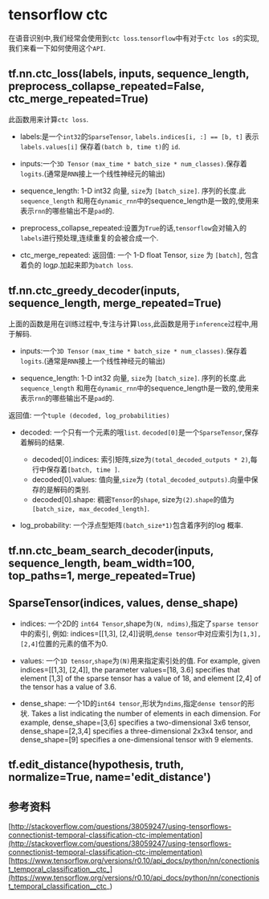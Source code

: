 # tensorflow ctc
在语音识别中,我们经常会使用到`ctc loss`.`tensorflow`中有对于`ctc los
s`的实现,我们来看一下如何使用这个`API`.

## tf.nn.ctc_loss(labels, inputs, sequence_length, preprocess_collapse_repeated=False, ctc_merge_repeated=True)
此函数用来计算`ctc loss`.
- labels:是一个`int32`的`SparseTensor`, `labels.indices[i, :] == [b, t]` 表示 `labels.values[i]` 保存着`(batch b, time t)`的 `id`.

- inputs:一个`3D Tensor` `(max_time * batch_size * num_classes)`.保存着 `logits`.(通常是`RNN`接上一个线性神经元的输出)

- sequence_length: 1-D int32 向量, `size`为 `[batch_size]`. 序列的长度.此 `sequence_length` 和用在`dynamic_rnn`中的sequence_length是一致的,使用来表示`rnn`的哪些输出不是`pad`的.

- preprocess_collapse_repeated:设置为`True`的话,`tensorflow`会对输入的`labels`进行预处理,连续重复的会被合成一个.

- ctc_merge_repeated:
返回值:
一个 1-D float Tensor, `size` 为 `[batch]`, 包含着负的 $\text{log}p$.加起来即为`batch loss`.

## tf.nn.ctc_greedy_decoder(inputs, sequence_length, merge_repeated=True)
上面的函数是用在训练过程中,专注与计算`loss`,此函数是用于`inference`过程中,用于解码.

- inputs:一个`3D Tensor` `(max_time * batch_size * num_classes)`.保存着 `logits`.(通常是`RNN`接上一个线性神经元的输出)

- sequence_length: 1-D int32 向量, `size`为 `[batch_size]`. 序列的长度.此 `sequence_length` 和用在`dynamic_rnn`中的sequence_length是一致的,使用来表示`rnn`的哪些输出不是`pad`的.

返回值:
一个`tuple (decoded, log_probabilities)`

- decoded: 一个只有一个元素的哦`list`. `decoded[0]`是一个`SparseTensor`,保存着解码的结果.
  -  decoded[0].indices: 索引矩阵,size为`(total_decoded_outputs * 2)`,每行中保存着`[batch, time ]`.
  -  decoded[0].values: 值向量,`size`为 `(total_decoded_outputs)`.向量中保存的是解码的类别.
  -  decoded[0].shape: 稠密`Tensor`的`shape`, size为`(2)`.`shape`的值为`[batch_size, max_decoded_length]`.

- log_probability: 一个浮点型矩阵`(batch_size*1)`包含着序列的log 概率.

## tf.nn.ctc_beam_search_decoder(inputs, sequence_length, beam_width=100, top_paths=1, merge_repeated=True)

## SparseTensor(indices, values, dense_shape)
- indices: 一个2D的 `int64 Tensor`,shape为`(N, ndims)`,指定了`sparse tensor`中的索引, 例如: indices=[[1,3], [2,4]]说明,`dense tensor`中对应索引为`[1,3], [2,4]`位置的元素的值不为0.

- values: 一个`1D tensor`,`shape`为`(N)`用来指定索引处的值. For example, given indices=[[1,3], [2,4]], the parameter values=[18, 3.6] specifies that element [1,3] of the sparse tensor has a value of 18, and element [2,4] of the tensor has a value of 3.6.

- dense_shape: 一个1D的`int64 tensor`,形状为`ndims`,指定`dense tensor`的形状. Takes a list indicating the number of elements in each dimension. For example, dense_shape=[3,6] specifies a two-dimensional 3x6 tensor, dense_shape=[2,3,4] specifies a three-dimensional 2x3x4 tensor, and dense_shape=[9] specifies a one-dimensional tensor with 9 elements.

## tf.edit_distance(hypothesis, truth, normalize=True, name='edit_distance')

## 参考资料
[http://stackoverflow.com/questions/38059247/using-tensorflows-connectionist-temporal-classification-ctc-implementation](http://stackoverflow.com/questions/38059247/using-tensorflows-connectionist-temporal-classification-ctc-implementation)
[https://www.tensorflow.org/versions/r0.10/api_docs/python/nn/conectionist_temporal_classification__ctc_](https://www.tensorflow.org/versions/r0.10/api_docs/python/nn/conectionist_temporal_classification__ctc_)
